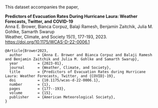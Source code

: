 This dataset accompanies the paper,

**Predictors of Evacuation Rates During Hurricane Laura: Weather Forecasts, Twitter, and COVID-19**  
Anna E. Brower, Bianca Corpuz, Balaji Ramesh, Benjamin Zaitchik, Julia M. Gohlke, Samarth Swarup  
Weather, Climate, and Society 15(1), 177-193, 2023.  
https://doi.org/10.1175/WCAS-D-22-0006.1

```
@Article{Brower2023,  
  author       = {Anna E. Brower and Bianca Corpuz and Balaji Ramesh and Benjamin Zaitchik and Julia M. Gohlke and Samarth Swarup},  
  year         = {2023-01},  
  journal      = {Weather, Climate, and Society},  
  title        = {Predictors of Evacuation Rates during Hurricane Laura: Weather Forecasts, Twitter, and {COVID}-19},  
  doi          = {10.1175/wcas-d-22-0006.1},  
  number       = {1},  
  pages        = {177--193},  
  volume       = {15},  
  publisher    = {American Meteorological Society},  
}
```
